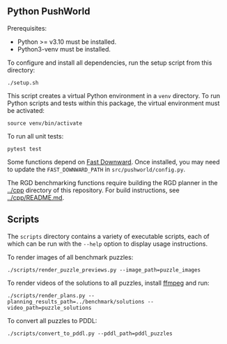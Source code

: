 Python PushWorld
----------------

Prerequisites:
- Python >= v3.10 must be installed.
- Python3-venv must be installed.

To configure and install all dependencies, run the setup script from this directory:

```
./setup.sh
```

This script creates a virtual Python environment in a `venv` directory. To run Python
scripts and tests within this package, the virtual environment must be activated:

```
source venv/bin/activate
```

To run all unit tests:

```
pytest test
```

Some functions depend on [Fast Downward](https://github.com/aibasel/downward).
Once installed, you may need to update the `FAST_DOWNWARD_PATH` in
`src/pushworld/config.py`.

The RGD benchmarking functions require building the RGD planner in the [../cpp](../cpp)
directory of this repository. For build instructions, see [../cpp/README.md](../cpp/README.md).

## Scripts

The `scripts` directory contains a variety of executable scripts, each of which can
be run with the `--help` option to display usage instructions.

To render images of all benchmark puzzles:

```
./scripts/render_puzzle_previews.py --image_path=puzzle_images
```

To render videos of the solutions to all puzzles, install [ffmpeg](https://ffmpeg.org/)
and run:

```
./scripts/render_plans.py --planning_results_path=../benchmark/solutions --video_path=puzzle_solutions
```

To convert all puzzles to PDDL:

```
./scripts/convert_to_pddl.py --pddl_path=pddl_puzzles
```
